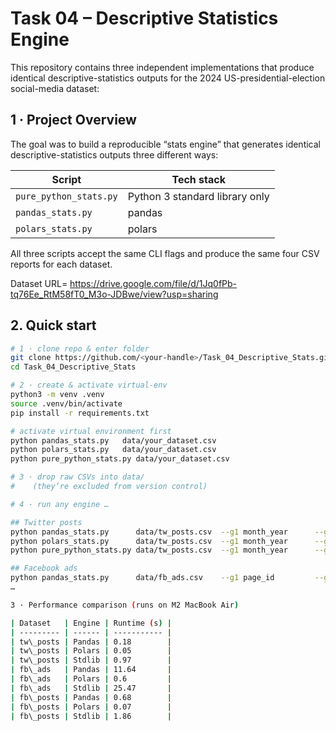 # Task 04 – Descriptive Statistics Engine

This repository contains three independent implementations that produce identical descriptive-statistics outputs for the 2024 US-presidential-election social-media dataset:

## 1 · Project Overview
The goal was to build a reproducible “stats engine” that generates identical descriptive-statistics outputs three different ways:

| Script | Tech stack |
|--------|------------|
| `pure_python_stats.py` | Python 3 standard library only |
| `pandas_stats.py` | pandas |
| `polars_stats.py` | polars |

All three scripts accept the same CLI flags and produce the same four CSV reports for each dataset.

Dataset URL= https://drive.google.com/file/d/1Jq0fPb-tq76Ee_RtM58fT0_M3o-JDBwe/view?usp=sharing

## 2. Quick start
```bash
# 1 · clone repo & enter folder
git clone https://github.com/<your-handle>/Task_04_Descriptive_Stats.git
cd Task_04_Descriptive_Stats

# 2 · create & activate virtual-env
python3 -m venv .venv
source .venv/bin/activate
pip install -r requirements.txt 

# activate virtual environment first
python pandas_stats.py   data/your_dataset.csv
python polars_stats.py   data/your_dataset.csv
python pure_python_stats.py data/your_dataset.csv

# 3 · drop raw CSVs into data/
#    (they’re excluded from version control)

# 4 · run any engine …

## Twitter posts
python pandas_stats.py      data/tw_posts.csv  --g1 month_year      --g2 month_year source
python polars_stats.py      data/tw_posts.csv  --g1 month_year      --g2 month_year source
python pure_python_stats.py data/tw_posts.csv  --g1 month_year      --g2 month_year source

## Facebook ads
python pandas_stats.py      data/fb_ads.csv    --g1 page_id         --g2 page_id ad_id
…

3 · Performance comparison (runs on M2 MacBook Air)

| Dataset   | Engine | Runtime (s) |
| --------- | ------ | ----------- |
| tw\_posts | Pandas | 0.18        |
| tw\_posts | Polars | 0.05        |
| tw\_posts | Stdlib | 0.97        |
| fb\_ads   | Pandas | 11.64       |
| fb\_ads   | Polars | 0.6         |
| fb\_ads   | Stdlib | 25.47       |
| fb\_posts | Pandas | 0.68        |
| fb\_posts | Polars | 0.07        |
| fb\_posts | Stdlib | 1.86        |


